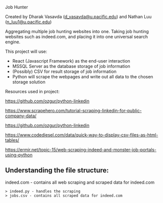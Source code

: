 Job Hunter

Created by Dharak Vasavda (d_vasavda@u.pacific.edu) and Nathan Luu (n_luu1@u.pacific.edu)


Aggregating multiple job hunting websites into one. Taking job hunting websites such as indeed.com, and placing it into one universal search engine.

This project will use:

- React (Javascript Framework) as the end-user interaction
- MSSQL Server as the database storage of job information
- (Possibly) CSV for result storage of job information
- Python will scrape the webpages and write out all data to the chosen storage solution


Resources used in project:

https://github.com/ozgur/python-linkedin

https://www.scrapehero.com/tutorial-scraping-linkedin-for-public-company-data/

https://github.com/ozgur/python-linkedin


https://www.codediesel.com/data/quick-way-to-display-csv-files-as-html-tables/

https://ermir.net/topic-15/web-scraping-indeed-and-monster-job-portals-using-python

## Understanding the file structure:

indeed.com - contains all web scraping and scraped data for indeed.com

    > indeed.py - handles the scraping
    > jobs.csv - contains all scraped data for indeed.com
